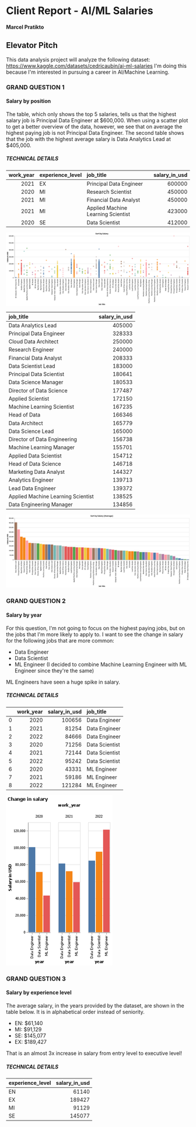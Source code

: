 # Client Report - AI/ML Salaries
__Marcel Pratikto__

## Elevator Pitch
This data analysis project will analyze the following dataset:
https://www.kaggle.com/datasets/cedricaubin/ai-ml-salaries
I'm doing this because I'm interested in pursuing a career in AI/Machine Learning.

### GRAND QUESTION 1
#### Salary by position
The table, which only shows the top 5 salaries, tells us that the highest salary job is Principal Data Engineer at \$600,000.
When using a scatter plot to get a better overview of the data, however, we see that on average the highest paying job is not Principal Data Engineer.
The second table shows that the job with the highest average salary is Data Analytics Lead at \$405,000.

##### TECHNICAL DETAILS
|   work_year | experience_level   | job_title                                |   salary_in_usd |
|------------:|:-------------------|:-----------------------------------------|----------------:|
|        2021 | EX                 | Principal Data Engineer                  |          600000 |
|        2020 | MI                 | Research Scientist                       |          450000 |
|        2021 | MI                 | Financial Data Analyst                   |          450000 |
|        2021 | MI                 | Applied Machine Learning Scientist       |          423000 |
|        2020 | SE                 | Data Scientist                           |          412000 |
![Salary Scatter Plot](sort_by_salary_chart.png)

| job_title                                |   salary_in_usd |
|:-----------------------------------------|----------------:|
| Data Analytics Lead                      |          405000 |
| Principal Data Engineer                  |          328333 |
| Cloud Data Architect                     |          250000 |
| Research Engineer                        |          240000 |
| Financial Data Analyst                   |          208333 |
| Data Scientist Lead                      |          183000 |
| Principal Data Scientist                 |          180641 |
| Data Science Manager                     |          180533 |
| Director of Data Science                 |          177487 |
| Applied Scientist                        |          172150 |
| Machine Learning Scientist               |          167235 |
| Head of Data                             |          166346 |
| Data Architect                           |          165779 |
| Data Science Lead                        |          165000 |
| Director of Data Engineering             |          156738 |
| Machine Learning Manager                 |          155701 |
| Applied Data Scientist                   |          154712 |
| Head of Data Science                     |          146718 |
| Marketing Data Analyst                   |          144327 |
| Analytics Engineer                       |          139713 |
| Lead Data Engineer                       |          139372 |
| Applied Machine Learning Scientist       |          138525 |
| Data Engineering Manager                 |          134856 |
![Average Salary Based on Job Title](sort_by_salary_average_chart.png)

### GRAND QUESTION 2
#### Salary by year
For this question, I'm not going to focus on the highest paying jobs, but on the jobs that I'm more likely to apply to. I want to see the change in salary for the following jobs that are more common:
* Data Engineer
* Data Scientist
* ML Engineer (I decided to combine Machine Learning Engineer with ML Engineer since they're the same)

ML Engineers have seen a huge spike in salary.

##### TECHNICAL DETAILS
|    |   work_year |   salary_in_usd | job_title      |
|---:|------------:|----------------:|:---------------|
|  0 |        2020 |          100656 | Data Engineer  |
|  1 |        2021 |           81254 | Data Engineer  |
|  2 |        2022 |           84666 | Data Engineer  |
|  3 |        2020 |           71256 | Data Scientist |
|  4 |        2021 |           72144 | Data Scientist |
|  5 |        2022 |           95242 | Data Scientist |
|  6 |        2020 |           43331 | ML Engineer    |
|  7 |        2021 |           59186 | ML Engineer    |
|  8 |        2022 |          121284 | ML Engineer    |
![Change in Salary Over Time](DSDEMLE_chart.png)

### GRAND QUESTION 3
#### Salary by experience level
The average salary, in the years provided by the dataset, are shown in the table below.
It is in alphabetical order instead of seniority.
* EN: $61,140
* MI: $91,129
* SE: $145,077
* EX: $189,427

That is an almost 3x increase in salary from entry level to executive level!

##### TECHNICAL DETAILS
| experience_level   |   salary_in_usd |
|:-------------------|----------------:|
| EN                 |           61140 |
| EX                 |          189427 |
| MI                 |           91129 |
| SE                 |          145077 |